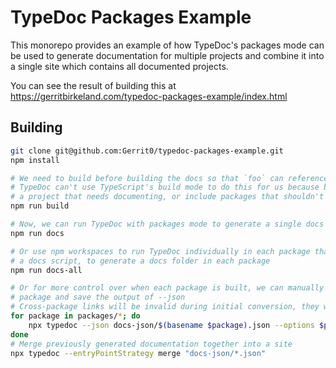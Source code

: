 # TypeDoc Packages Example

This monorepo provides an example of how TypeDoc's packages mode can be used to generate documentation
for multiple projects and combine it into a single site which contains all documented projects.

You can see the result of building this at <https://gerritbirkeland.com/typedoc-packages-example/index.html>

## Building

```bash
git clone git@github.com:Gerrit0/typedoc-packages-example.git
npm install

# We need to build before building the docs so that `foo` can reference types from `bar`
# TypeDoc can't use TypeScript's build mode to do this for us because build mode may skip
# a project that needs documenting, or include packages that shouldn't be included in the docs
npm run build

# Now, we can run TypeDoc with packages mode to generate a single docs folder
npm run docs

# Or use npm workspaces to run TypeDoc individually in each package that defines
# a docs script, to generate a docs folder in each package
npm run docs-all

# Or for more control over when each package is built, we can manually build each
# package and save the output of --json
# Cross-package links will be invalid during initial conversion, they will be validated when merging
for package in packages/*; do
    npx typedoc --json docs-json/$(basename $package).json --options $package/typedoc.json --validation.invalidLink false
done
# Merge previously generated documentation together into a site
npx typedoc --entryPointStrategy merge "docs-json/*.json"
```
